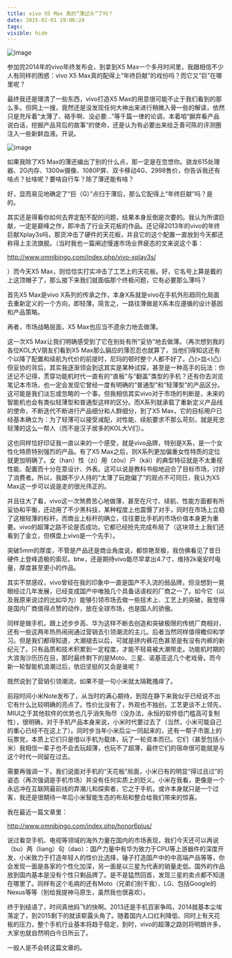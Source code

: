 ```yaml
---
title: vivo X5 Max 真的“薄过头”了吗？
date: 2015-02-01 19:06:24
tags:
visible: hide
---
```

![image](http://omho9kf1d.bkt.clouddn.com/x0.jpg)


参加完2014年的vivo年终发布会，到拿到X5 Max一个多月时间里，我跟相信不少人有同样的困惑：vivo X5 Max真的配得上“年终巨献”的戏份吗？而它又“巨”在哪里呢？

<!-- more -->

最终我还是理清了一些东西，vivo打造X5 Max的用意很可能不止于我们看到的那么多。但网上一搜，竟然还是没发现任何大神出来进行稍微入骨一些的解读，依然只是充斥着“太薄了、硌手啊、没必要...”等千篇一律的论调，本着咱“摒弃看产品说白话，挖掘产品背后的故事“的使命，还是认为有必要出来给乏善可陈的评测圈注入一些新鲜血液。开说。

![image](http://omho9kf1d.bkt.clouddn.com/x1.jpg)

如果我除了X5 Max的薄还编出了别的什么点，那一定是在忽悠你。骁龙615处理器、2G内存、1300w摄像、1080P屏、双卡移动4G、2998售价，你告诉我还有啥点？扯啥呢？要啥自行车？除了薄还能有啥？

好，显而易见地确定了“巨（G）”点归于薄后，那么它配得上“年终巨献”吗？是的。

其实还是得看你如何去界定配不配的问题，结果本身反倒是次要的。我认为所谓巨献，一定是巅峰之作，即冲击了行业天花板的作品。还记得2013年的vivo的年终巨献Xplay3s吗，那货冲击了硬件的天花板，并且它的这个配置一直放到今天都还称得上主流旗舰。（当时我也一篇阐述慢速市场业界疲态的文来说这个事：

http://www.omnibingo.com/index.php/vivo-xplay3s/

）而今天X5 Max，则恰恰实打实冲击了工艺上的天花板。好，它名号上算是戴的上这顶帽子了，那么接下来我们就面临那个终极问题，它有必要那么薄吗？

首先X5 Max是vivo X系列的传承之作，本身X系就是vivo在手机外形趋同化局面去重新定义的一个方向，即轻薄。简言之，一路往薄做是X系本应遵循的设计基因和产品策略。

再者，市场战略层面，X5 Max也应当不遗余力地去做薄。

这一次X5 Max让我们明确感受到了它在别处有所“妥协”地去做薄。（再次想到我的各位KOL大V朋友们看到X5 Max那么膈应的薄忍忍也就算了，当他们得知这还有个以降了配置和续航为代价的前提时，尼玛的顿时整个人都不好了。凸(>皿<)凸）但妥协的背后，其实我逐渐领会到这其实是某种试探，甚至是一种高手的玩法：你还记不记得，贯穿功能机时代一直有的“直板”与“翻盖”类型的手机？还有你去浏览笔记本市场，也一定会发现它曾经一度有明确的“普通型”和“轻薄型”的产品区分。这可能是我们淡忘或忽略的一个事，但我相信其实vivo对于市场的判断是，未来的智能机也会有类似轻薄型和普通型这样的区分。而X系列就承载了重新定义产品线的使命，不断迭代不断进行产品细分和人群细分，到了X5 Max，它的目标用户已经基本确立为：为了轻薄可以接受减配，对性能、续航要求不那么苛刻，就是死忠轻薄的这么一帮人（而不是汉子居多的KOL大V们）。

这也同样恰好印证我一直以来的一个感受，就是vivo品牌，特别是X系，是一个女性化特质特别强烈的产品。有了X5 Max之后，则X系列更加偏重女性特质的定位就更加明确了。女（han）性（zi）用（zòu）户（kái）的典型特征就是不太重视性能、配置而十分在意设计、外表。这可以说是教科书般地迎合了目标市场，讨好了消费者。所以，我跟不少人持的“太薄了玩跑偏了”的观点不可同日，我认为X5 Max这一步可以说是走的很光伟正的。

并且往大了看，vivo这一次煞费苦心地做薄，甚至在尺寸、续航、性能方面都有所妥协和平衡，还动用了不少黑科技，某种程度上也震慑了对手，同时在市场上立稳了这根轻薄的标杆。而商业上标杆的确立，往往要比手机的市场价值本身更为重要。vivo的超薄之路不论是否成功，它都已经抢先完成布局了（这块领土上我们还看到了金立，但棋盘上vivo是一个先手）。

突破5mm的厚度，不管是产品还是商业角度说，都惊艳至极，我仿佛看见了昔日硬件上登峰造极的索尼。btw，还是期待vivo能尽早拿出4.7寸，维持2k毫安时电量，厚度甚至更小的作品。

其实不禁感叹，vivo曾经在我的印象中一直是国产不入流的弱品牌，但没想到一晃眼经过几年发展，已经变成国产中唯独几个具备话语权的厂商之一了。如今它（以及我原来说过的比如华为）能够引领市场去做一些技术上、工艺上的突破，我觉得是国内厂商值得点赞的动作，放在全球市场，也是国人的骄傲。

同样是做手机，跟上述步步高、华为这样不断去创造和突破极限的传统厂商相对，还有一些这两年热热闹闹通过营销去引领潮流的主儿。后者当然同样值得瞻仰和学习。但是我们都得知道，大潮褪去以后，可就是拼内裤花色甚至是有没有内裤的新纪元了。只有品质和技术积累到一定程度，才能不轻易被大潮带走。功能机时期的大浪淘沙历历在目，那时最终剩下的是Moto、三星、诺基亚这几个老戏骨。而今新一轮智能机浪潮过后，依旧坚挺的又会是谁呢？

既然说到了营销引领潮流，如果不提一句小米就太隔靴搔痒了。

前段时间小米Note发布了，从当时的满心期待，到现在静下来我似乎已经说不出它有什么比较明确的亮点了。性价比没有了，外观也不独创，工艺更谈不上领先，MIUI之于其他软件的优势也几乎消失殆尽（没办法，永恒的软件低门槛高可复制性），很明确，对于手机产品本身来说，小米时代要过去了（当然，小米可能自己的重心已经不在这上了）。同时步当年小米后尘一同起来的，还有一帮子市面上的玩票党，本质上它们只是借以手机为载体，玩了一轮资本而已。它们（甚至包括小米）我相信一辈子也不会去玩超薄，也玩不了超薄，最终它们的宿命很可能就是与这个时代一同留在过去。

需要再强调一下，我们说面对手机的“天花板”局面，小米已有的明显“得过且过”的姿态（再次强调是手机市场）并没有任何实质上的贬义。小米在我看，更像是一个永远冲在互联网最前线的弄潮儿和探索者，它之于手机，或许本身就只是一个过客，我还是很期待一年后小米智能生态的布局和整合给我们带来的惊喜。

我在最近一篇文章里：

http://www.omnibingo.com/index.php/honor6plus/

说过看空手机、电视等领域的海外力量在国内的市场表现，我们今天还可以再说（bu）两（liang）句（dao）：国产力量中有华为致力于CPU等上游器件的深度开发，小米致力于打造年轻人的性价比选择，锤子打造国产中的中高端产品等等，你会发现一面是各家的个性化加深，另一面是以三星为代表的销量走低。国外的作品放到国内基本是没有个性只剩品牌了。是不是猛然回首，发现三星的卖点都不知道在哪里了。同样有这个毛病的还有Moto（兄弟们别干我）、LG、包括Google的Nexus等等（别给我提神马原生，虽然我也很喜欢）。

终于到结语了，时间真他妈飞的快啊。2013还是手机百家争鸣，2014就基本尘埃落定了，到2015剩下的就该崭露头角了。随着国内人口红利降低、同时上有天花板的压力，整个手机行业基本将趋于稳定，到时，vivo的超薄之路则将明朗许多，大家也就自然明白今日所云了。

一般人是不会转这篇文章的。
